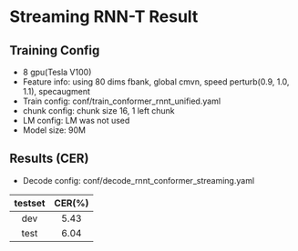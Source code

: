 
# Streaming RNN-T Result

## Training Config
- 8 gpu(Tesla V100)
- Feature info: using 80 dims fbank, global cmvn, speed perturb(0.9, 1.0, 1.1), specaugment
- Train config: conf/train_conformer_rnnt_unified.yaml
- chunk config: chunk size 16, 1 left chunk
- LM config: LM was not used
- Model size: 90M

## Results (CER)
- Decode config: conf/decode_rnnt_conformer_streaming.yaml

|   testset   |  CER(%) |
|:-----------:|:-------:|
|     dev     |  5.43   |
|    test     |  6.04   |
